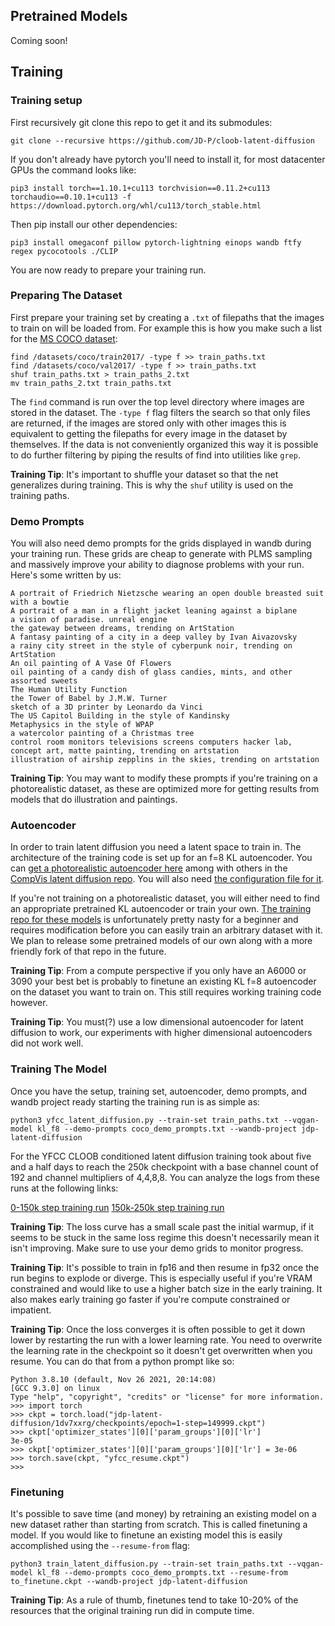 ## Pretrained Models

Coming soon!

## Training

### Training setup

First recursively git clone this repo to get it and its submodules:

`git clone --recursive https://github.com/JD-P/cloob-latent-diffusion`

If you don't already have pytorch you'll need to install it, for most datacenter
GPUs the command looks like:

`pip3 install torch==1.10.1+cu113 torchvision==0.11.2+cu113 torchaudio==0.10.1+cu113 -f https://download.pytorch.org/whl/cu113/torch_stable.html`

Then pip install our other dependencies:

`pip3 install omegaconf pillow pytorch-lightning einops wandb ftfy regex pycocotools ./CLIP`

You are now ready to prepare your training run.

### Preparing The Dataset

First prepare your training set by creating a `.txt` of filepaths that the
images to train on will be loaded from. For example this is how you make such
a list for the [MS COCO dataset](https://paperswithcode.com/dataset/coco):

```
find /datasets/coco/train2017/ -type f >> train_paths.txt
find /datasets/coco/val2017/ -type f >> train_paths.txt
shuf train_paths.txt > train_paths_2.txt
mv train_paths_2.txt train_paths.txt 
```

The `find` command is run over the top level directory where images are stored
in the dataset. The `-type f` flag filters the search so that only files are returned,
if the images are stored only with other images this is equivalent to getting the
filepaths for every image in the dataset by themselves. If the data is not conveniently
organized this way it is possible to do further filtering by piping the results
of find into utilities like `grep`.


**Training Tip**: It's important to shuffle your dataset so that the net generalizes
during training. This is why the `shuf` utility is used on the training paths.

### Demo Prompts

You will also need demo prompts for the grids displayed in wandb during your
training run. These grids are cheap to generate with PLMS sampling and massively
improve your ability to diagnose problems with your run. Here's some written by us:

```
A portrait of Friedrich Nietzsche wearing an open double breasted suit with a bowtie
A portrait of a man in a flight jacket leaning against a biplane
a vision of paradise. unreal engine
the gateway between dreams, trending on ArtStation
A fantasy painting of a city in a deep valley by Ivan Aivazovsky
a rainy city street in the style of cyberpunk noir, trending on ArtStation
An oil painting of A Vase Of Flowers
oil painting of a candy dish of glass candies, mints, and other assorted sweets
The Human Utility Function
the Tower of Babel by J.M.W. Turner
sketch of a 3D printer by Leonardo da Vinci
The US Capitol Building in the style of Kandinsky
Metaphysics in the style of WPAP
a watercolor painting of a Christmas tree
control room monitors televisions screens computers hacker lab, concept art, matte painting, trending on artstation
illustration of airship zepplins in the skies, trending on artstation
```

**Training Tip**: You may want to modify these prompts if you're training on
a photorealistic dataset, as these are optimized more for getting results from
models that do illustration and paintings.

### Autoencoder

In order to train latent diffusion you need a latent space to train in. The
architecture of the training code is set up for an f=8 KL autoencoder. You can
[get a photorealistic autoencoder here](https://ommer-lab.com/files/latent-diffusion/kl-f8.zip)
among with others in the [CompVis latent diffusion repo](https://github.com/CompVis/latent-diffusion).
You will also need [the configuration file for it](https://raw.githubusercontent.com/CompVis/latent-diffusion/main/configs/autoencoder/autoencoder_kl_32x32x4.yaml).

If you're not training on a photorealistic dataset, you will either need to find an
appropriate pretrained KL autoencoder or train your own. [The training repo for
these models](https://github.com/CompVis/latent-diffusion) is unfortunately pretty
nasty for a beginner and requires modification before you can easily train an
arbitrary dataset with it. We plan to release some pretrained models of our own
along with a more friendly fork of that repo in the future.

**Training Tip**: From a compute perspective if you only have an A6000 or 3090
your best bet is probably to finetune an existing KL f=8 autoencoder on the dataset
you want to train on. This still requires working training code however.

**Training Tip**: You must(?) use a low dimensional autoencoder for latent diffusion
to work, our experiments with higher dimensional autoencoders did not work well.

### Training The Model

Once you have the setup, training set, autoencoder, demo prompts, and wandb project ready
starting the training run is as simple as:

`python3 yfcc_latent_diffusion.py --train-set train_paths.txt --vqgan-model kl_f8 --demo-prompts coco_demo_prompts.txt --wandb-project jdp-latent-diffusion`

For the YFCC CLOOB conditioned latent diffusion training took about five and a
half days to reach the 250k checkpoint with a base channel count of 192 and
channel multipliers of 4,4,8,8. You can analyze the logs from these runs at the
following links:

[0-150k step training run](https://wandb.ai/jdp/jdp-latent-diffusion/runs/1dv7xxrg?workspace=user-jdp)
[150k-250k step training run](https://wandb.ai/jdp/jdp-latent-diffusion/runs/258cmlpw?workspace=user-jdp)

**Training Tip**: The loss curve has a small scale past the initial warmup, if it
seems to be stuck in the same loss regime this doesn't necessarily mean it isn't
improving. Make sure to use your demo grids to monitor progress.

**Training Tip**: It's possible to train in fp16 and then resume in fp32
once the run begins to explode or diverge. This is especially useful if you're VRAM
constrained and would like to use a higher batch size in the early training. It
also makes early training go faster if you're compute constrained or impatient.

**Training Tip**: Once the loss converges it is often possible to get it down lower
by restarting the run with a lower learning rate. You need to overwrite the learning
rate in the checkpoint so it doesn't get overwritten when you resume. You can do that
from a python prompt like so:

```
Python 3.8.10 (default, Nov 26 2021, 20:14:08) 
[GCC 9.3.0] on linux
Type "help", "copyright", "credits" or "license" for more information.
>>> import torch
>>> ckpt = torch.load("jdp-latent-diffusion/1dv7xxrg/checkpoints/epoch=1-step=149999.ckpt")
>>> ckpt['optimizer_states'][0]['param_groups'][0]['lr']
3e-05
>>> ckpt['optimizer_states'][0]['param_groups'][0]['lr'] = 3e-06
>>> torch.save(ckpt, "yfcc_resume.ckpt")
>>>
```

### Finetuning

It's possible to save time (and money) by retraining an existing model on a new
dataset rather than starting from scratch. This is called finetuning a model. If
you would like to finetune an existing model this is easily accomplished using
the `--resume-from` flag:

`python3 train_latent_diffusion.py --train-set train_paths.txt --vqgan-model kl_f8 --demo-prompts coco_demo_prompts.txt --resume-from to_finetune.ckpt --wandb-project jdp-latent-diffusion`

**Training Tip**: As a rule of thumb, finetunes tend to take 10-20% of the resources
that the original training run did in compute time.